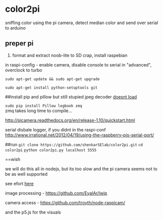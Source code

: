 # color2pi
sniffing color using the pi camera, detect median color and send over serial to arduino
## preper pi
1. format and extract noob-lite to SD crap, install raspebian

in raspi-config - enable camera, disable console to serial in "advanced", overclock to turbo


```sudo apt-get update && sudo apt-get upgrade```

```sudo apt-get install python-setuptools git```

##install pip and pillow 
but still stupied jpeg decoder [doesnt load]( http://stackoverflow.com/questions/4632261/pil-jpeg-library-help)

```sudo pip install Pillow logbook zmq```  
zmq takes long time to compile...

http://picamera.readthedocs.org/en/release-1.10/quickstart.html

serial disbale logger, if you didnt in the raspi-conf
http://www.irrational.net/2012/04/19/using-the-raspberry-pis-serial-port/

##run
```git clone https://github.com/shenkarSElab/color2pi.git```
```cd color2pi```
```python color2pi.py localhost 5555```

==wish

we will do this all in nodejs, but its too slow and the pi camera seems not to be as well supported

see efort [here](https://github.com/shenkarSElab/Adafruit_TCS34725/tree/master/examples/colorview/node-serialport)

image processing - https://github.com/EyalAr/lwip

camera access - https://github.com/troyth/node-raspicam/

and the p5.js for the visuals
